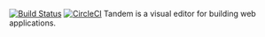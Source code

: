 [![Build Status](https://travis-ci.com/crcn/tandem.svg?token=36W5GEcyRPyiCuMVDHBJ&branch=master)](https://travis-ci.com/crcn/tandem) [![CircleCI](https://circleci.com/gh/crcn/tandem.svg?style=svg)](https://circleci.com/gh/crcn/tandem)
Tandem is a visual editor for building web applications. 

